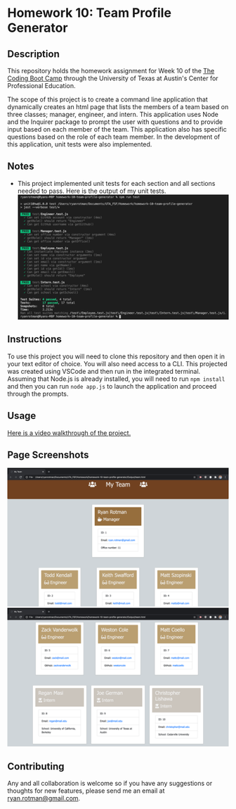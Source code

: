 # Homework 10: Team Profile Generator

## Description
This repository holds the homework assignment for Week 10 of the [The Coding Boot Camp](https://techbootcamps.utexas.edu/coding/) through the University of Texas at Austin's Center for Professional Education.

The scope of this project is to create a command line application that dynamically creates an html page that lists the members of a team based on three classes; manager, engineer, and intern. This application uses Node and the Inquirer package to prompt the user with questions and to provide input based on each member of the team. This application also has specific questions based on the role of each team member. In the development of this application, unit tests were also implemented. 

## Notes
* This project implemented unit tests for each section and all sections needed to pass. Here is the output of my unit tests.
    ![ReadMe_ScreenShot_UnitTests](./Assets/Images/ReadMe_ScreenShot_UnitTests.png)

## Instructions
To use this project you will need to clone this repository and then open it in your text editor of choice. You will also need access to a CLI. This projected was created using VSCode and then run in the integrated terminal. Assuming that Node.js is already installed, you will need to run ```npm install``` and then you can run ```node app.js``` to launch the application and proceed through the prompts.

## Usage
[Here is a video walkthrough of the project.](https://drive.google.com/file/d/1w39yOM-MZdt1zuDuOsAq00sdObA8Fi7v/view)

## Page Screenshots
![ReadMe_Screenshot_HTMLpageTop](./Assets/Images/ReadMe_Screenshot_HTMLpageTop.png)
![ReadMe_Screenshot_HTMLpageBottom](./Assets/Images/ReadMe_Screenshot_HTMLpageBottom.png)

## Contributing
Any and all collaboration is welcome so if you have any suggestions or thoughts for new features, please send me an email at ryan.rotman@gmail.com.